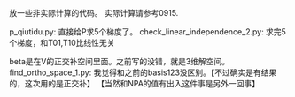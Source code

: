 放一些非实际计算的代码。
实际计算请参考0915.

p_qiutidu.py: 直接给P求5个梯度了。
check_linear_independence_2.py: 求完5个梯度，和T01,T10比线性无关

beta是在V的正交补空间里面。之前写的没错，就是3维解空间。
find_ortho_space_1.py: 我觉得和之前的basis123没区别。【不过确实是有结果的，这次用的是正交补】
【当然和NPA的值有出入这件事是另外一回事】